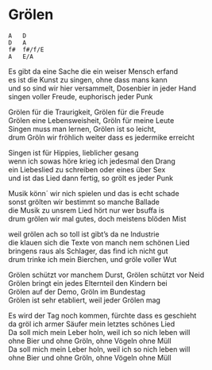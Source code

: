 # Grölen

```
A	D
D	A
f#	f#/f/E
A	E/A
```

Es gibt da eine Sache die ein weiser Mensch erfand  
es ist die Kunst zu singen, ohne dass mans kann  
und so sind wir hier versammelt, Dosenbier in jeder Hand  
singen voller Freude, euphorisch jeder Punk

Grölen für die Traurigkeit, Grölen für die Freude  
Grölen eine Lebensweisheit, Gröln für meine Leute  
Singen muss man lernen, Grölen ist so leicht,  
drum Gröln wir fröhlich weiter dass es jedermike erreicht

Singen ist für Hippies, lieblicher gesang  
wenn ich sowas höre krieg ich jedesmal den Drang  
ein Liebeslied zu schreiben oder eines über Sex  
und ist das Lied dann fertig, so grölt es jeder Punk

Musik könn´ wir nich spielen und das is echt schade  
sonst grölten wir bestimmt so manche Ballade  
die Musik zu unsrem Lied hört nur wer bsuffa is  
drum grölen wir mal gutes, doch meistens blöden Mist 

weil grölen ach so toll ist gibt’s da ne Industrie  
die klauen sich die Texte von manch nem schönen Lied  
bringens raus als Schlager, das find ich nicht gut  
drum trinke ich mein Bierchen, und gröle voller Wut

Grölen schützt vor manchem Durst, Grölen schützt vor Neid  
Grölen bringt ein jedes Elternteil den Kindern bei  
Grölen auf der Demo, Gröln im Bundestag  
Grölen ist sehr etabliert, weil jeder Grölen mag

Es wird der Tag noch kommen, fürchte dass es geschieht  
da gröl ich armer Säufer mein letztes schönes Lied  
Da soll mich mein Leber holn, weil ich so nich leben will  
ohne Bier und ohne Gröln, ohne Vögeln ohne Müll  
Da soll mich mein Leber holn, weil ich so nich leben will  
ohne Bier und ohne Gröln, ohne Vögeln ohne Müll

